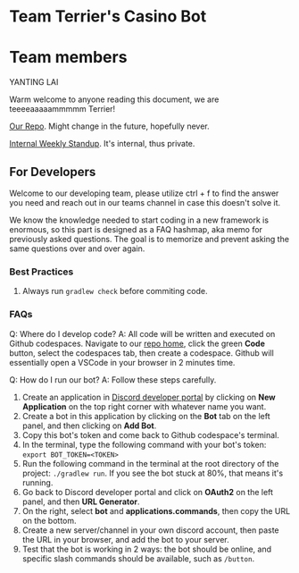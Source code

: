# Team Terrier's Casino Bot

# Team members

YANTING LAI

Warm welcome to anyone reading this document, we are teeeeaaaaammmmm Terrier!

[Our Repo](https://github.com/CS5500-S-2023/team-terrier). Might change in the future, hopefully never.

[Internal Weekly Standup](https://docs.google.com/document/d/1u6i3ZB6oWx0LWF0-WjuNrm2Efz2PWLI4EcHhgXsZnlk/edit?usp=sharing). It's internal, thus private.

## For Developers

Welcome to our developing team, please utilize ctrl + f to find the answer you need and reach out in our teams channel in case this doesn't solve it.

We know the knowledge needed to start coding in a new framework is enormous, so this part is designed as a FAQ hashmap, aka memo for previously asked questions. The goal is to memorize and prevent asking the same questions over and over again.

### Best Practices

1. Always run `gradlew check` before commiting code.

### FAQs

Q: Where do I develop code?
A: All code will be written and executed on Github codespaces. Navigate to our [repo home](https://github.com/CS5500-S-2023/team-terrier), click the green **Code** button, select the codespaces tab, then create a codespace. Github will essentially open a VSCode in your browser in 2 minutes time.

Q: How do I run our bot?
A: Follow these steps carefully.

1. Create an application in [Discord developer portal](https://discord.com/developers/applications) by clicking on **New Application** on the top right corner with whatever name you want.
2. Create a bot in this application by clicking on the **Bot** tab on the left panel, and then clicking on **Add Bot**.
3. Copy this bot's token and come back to Github codespace's terminal.
4. In the terminal, type the following command with your bot's token: `export BOT_TOKEN=<TOKEN>`
5. Run the following command in the terminal at the root directory of the project: `./gradlew run`. If you see the bot stuck at 80%, that means it's running.
6. Go back to Discord developer portal and click on **OAuth2** on the left panel, and then **URL Generator**.
7. On the right, select **bot** and **applications.commands**, then copy the URL on the bottom.
8. Create a new server/channel in your own discord account, then paste the URL in your browser, and add the bot to your server.
9. Test that the bot is working in 2 ways: the bot should be online, and specific slash commands should be available, such as `/button`.
